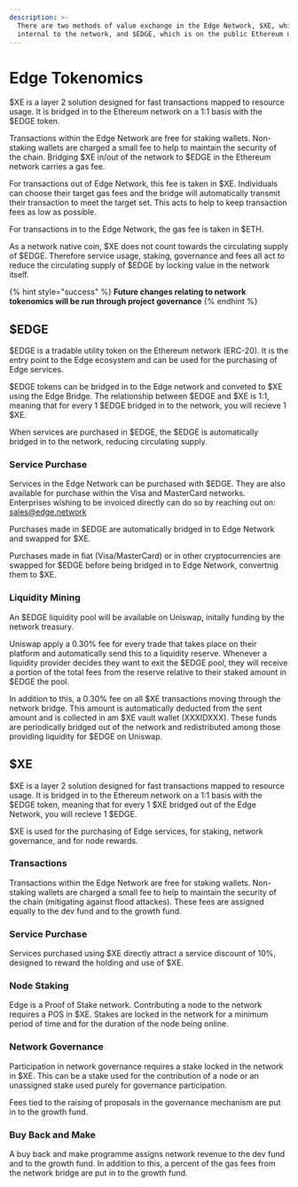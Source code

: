 ```yaml
---
description: >-
  There are two methods of value exchange in the Edge Network, $XE, which is
  internal to the network, and $EDGE, which is on the public Ethereum network.
---
```


# Edge Tokenomics

$XE is a layer 2 solution designed for fast transactions mapped to resource usage. It is bridged in to the Ethereum network on a 1:1 basis with the $EDGE token.

Transactions within the Edge Network are free for staking wallets. Non-staking wallets are charged a small fee to help to maintain the security of the chain. Bridging $XE in/out of the network to $EDGE in the Ethereum network carries a gas fee.

For transactions out of Edge Network, this fee is taken in $XE. Individuals can choose their target gas fees and the bridge will automatically transmit their transaction to meet the target set. This acts to help to keep transaction fees as low as possible.

For transactions in to the Edge Network, the gas fee is taken in $ETH.

As a network native coin, $XE does not count towards the circulating supply of $EDGE. Therefore service usage, staking, governance and fees all act to reduce the circulating supply of $EDGE by locking value in the network itself.

{% hint style="success" %}
**Future changes relating to network tokenomics will be run through project governance**
{% endhint %}

## $EDGE

$EDGE is a tradable utility token on the Ethereum network \(ERC-20\). It is the entry point to the Edge ecosystem and can be used for the purchasing of Edge services.

$EDGE tokens can be bridged in to the Edge network and conveted to $XE using the Edge Bridge. The relationship between $EDGE and $XE is 1:1, meaning that for every 1 $EDGE bridged in to the network, you will recieve 1 $XE.

When services are purchased in $EDGE, the $EDGE is automatically bridged in to the network, reducing circulating supply.

### Service Purchase

Services in the Edge Network can be purchased with $EDGE. They are also available for purchase within the Visa and MasterCard networks. Enterprises wishing to be invoiced directly can do so by reaching out on: [sales@edge.network](mailto:%20sales@edge.network)

Purchases made in $EDGE are automatically bridged in to Edge Network and swapped for $XE.

Purchases made in fiat \(Visa/MasterCard\) or in other cryptocurrencies are swapped for $EDGE before being bridged in to Edge Network, convertnig them to $XE.

### Liquidity Mining

An $EDGE liquidity pool will be available on Uniswap, initally funding by the network treasury.

Uniswap apply a 0.30% fee for every trade that takes place on their platform and automatically send this to a liquidity reserve. Whenever a liquidity provider decides they want to exit the $EDGE pool, they will receive a portion of the total fees from the reserve relative to their staked amount in $EDGE the pool.

In addition to this, a 0.30% fee on all $XE transactions moving through the network bridge. This amount is automatically deducted from the sent amount and is collected in am $XE vault wallet \(XXXIDXXX\). These funds are periodically bridged out of the network and redistributed among those providing liquidity for $EDGE on Uniswap.

## $XE

$XE is a layer 2 solution designed for fast  transactions mapped to resource usage. It is bridged in to the Ethereum network on a 1:1 basis with the $EDGE token, meaning that for every 1 $XE bridged out of the Edge Network, you will recieve 1 $EDGE.

$XE is used for the purchasing of Edge services, for staking, network governance, and for node rewards.

### Transactions

Transactions within the Edge Network are free for staking wallets. Non-staking wallets are charged a small fee to help to maintain the security of the chain \(mitigating against flood attackes\). These fees are assigned equally to the dev fund and to the growth fund.

### Service Purchase

Services purchased using $XE directly attract a service discount of 10%, designed to reward the holding and use of $XE.

### Node Staking

Edge is a Proof of Stake network. Contributing a node to the network requires a POS in $XE. Stakes are locked in the network for a minimum period of time and for the duration of the node being online.

### Network Governance

Participation in network governance requires a stake locked in the network in $XE. This can be a stake used for the contribution of a node or an unassigned stake used purely for governance participation.

Fees tied to the raising of proposals in the governance mechanism are put in to the growth fund.

### Buy Back and Make

A buy back and make programme assigns network revenue to the dev fund and to the growth fund. In addition to this, a percent of the gas fees from the network bridge are put in to the growth fund.


